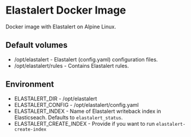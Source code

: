 # Elastalert Docker Image

Docker image with Elastalert on Alpine Linux.

## Default volumes

* /opt/elastalert       - Elastalert (config.yaml) configuration files.
* /opt/elastalert/rules - Contains Elastalert rules.

## Environment

* ELASTALERT_DIR          - /opt/elastalert
* ELASTALERT_CONFIG       - /opt/elastalert/config.yaml
* ELASTALERT_INDEX        - Name of Elastalert writeback index in Elasticseach. Defaults to `elastalert_status`.
* ELASTALERT_CREATE_INDEX - Provide if you want to run `elastalert-create-index`
